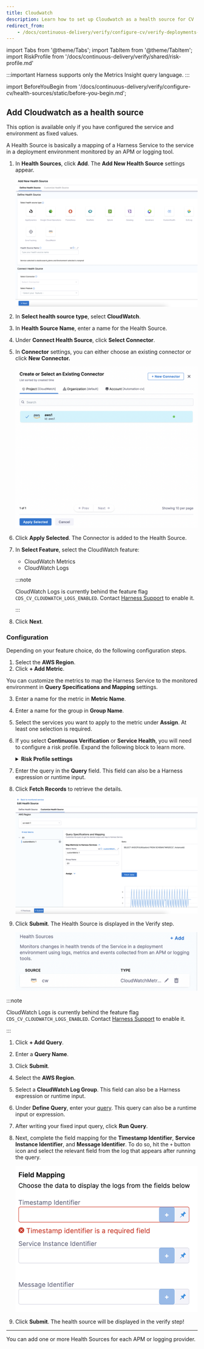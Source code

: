 ```yaml
---
title: Cloudwatch
description: Learn how to set up Cloudwatch as a health source for CV
redirect_from: 
    - /docs/continuous-delivery/verify/configure-cv/verify-deployments-with-cloudwatch
---
```


import Tabs from '@theme/Tabs';
import TabItem from '@theme/TabItem';
import RiskProfile from '/docs/continuous-delivery/verify/shared/risk-profile.md'
 
:::important
Harness supports only the Metrics Insight query language.
:::

import BeforeYouBegin from '/docs/continuous-delivery/verify/configure-cv/health-sources/static/before-you-begin.md';

<BeforeYouBegin />

## Add Cloudwatch as a health source

This option is available only if you have configured the service and environment as fixed values.

A Health Source is basically a mapping of a Harness Service to the service in a deployment environment monitored by an APM or logging tool.

1. In **Health Sources**, click **Add**. The **Add New Health Source** settings appear.
   
   ![](./static/verify-deployments-with-cloudwatch-114.png)

2. In **Select health source type**, select **CloudWatch**.
3. In **Health Source Name**, enter a name for the Health Source.
4. Under **Connect Health Source**, click **Select Connector**.
5. In **Connector** settings, you can either choose an existing connector or click **New Connector.**
   
   ![](./static/verify-deployments-with-cloudwatch-115.png)

6. Click **Apply Selected**. The Connector is added to the Health Source.
7. In **Select Feature**, select the CloudWatch feature:
   - CloudWatch Metrics
   - CloudWatch Logs

   :::note

   CloudWatch Logs is currently behind the feature flag `CDS_CV_CLOUDWATCH_LOGS_ENABLED`. Contact [Harness Support](mailto:support@harness.io) to enable it.

   :::

8. Click **Next**.

### Configuration

Depending on your feature choice, do the following configuration steps.

<Tabs>
<TabItem value="CloudWatch Metrics">

1. Select the **AWS Region**.
2. Click **+ Add Metric**.

You can customize the metrics to map the Harness Service to the monitored environment in **Query Specifications and Mapping** settings.

3. Enter a name for the metric in **Metric Name**.
4. Enter a name for the group in **Group Name**.
5. Select the services you want to apply to the metric under **Assign**. At least one selection is required.
6. If you select **Continuous Verification** or **Service Health**, you will need to configure a risk profile. Expand the following block to learn more. 

   <details>
   <summary><b>Risk Profile settings</b></summary>
   
   <RiskProfile />

   </details>

7. Enter the query in the **Query** field. This field can also be a Harness expression or runtime input.
8. Click **Fetch Records** to retrieve the details.
   
   ![](./static/verify-deployments-with-cloudwatch-116.png)
   
9. Click **Submit**. The Health Source is displayed in the Verify step.
   
   ![](./static/verify-deployments-with-cloudwatch-117.png)

</TabItem>
<TabItem value="CloudWatch Logs">

:::note

CloudWatch Logs is currently behind the feature flag `CDS_CV_CLOUDWATCH_LOGS_ENABLED`. Contact [Harness Support](mailto:support@harness.io) to enable it.

:::

1. Click **+ Add Query**.
2. Enter a **Query Name**. 
3. Click **Submit**.
4. Select the **AWS Region**.
5. Select a **CloudWatch Log Group**. This field can also be a Harness expression or runtime input.
6. Under **Define Query**, enter your [query](https://docs.aws.amazon.com/AmazonCloudWatch/latest/logs/CWL_QuerySyntax.html). This query can also be a runtime input or expression.
7. After writing your fixed input query, click **Run Query**.
8. Next, complete the field mapping for the **Timestamp Identifier**, **Service Instance Identifier**, and **Message Identifier**. To do so, hit the `+` button icon and select the relevant field from the log that appears after running the query. 

   ![](./static/field-mapping.png)

9. Click **Submit**. The health source will be displayed in the verify step!

</TabItem>
</Tabs>

---

You can add one or more Health Sources for each APM or logging provider.
